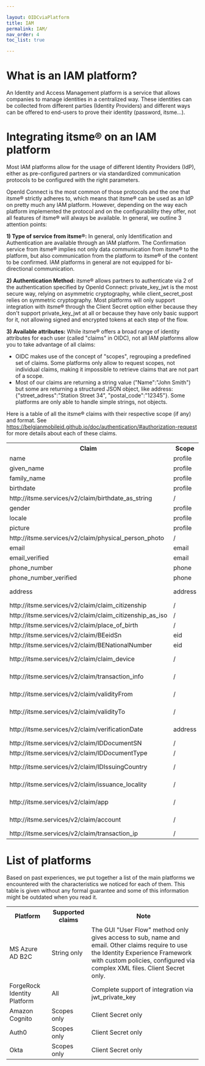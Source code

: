```yaml
---

layout: OIDCviaPlatform
title: IAM
permalink: IAM/
nav_order: 4
toc_list: true

---
```



# What is an IAM platform?

An Identity and Access Management platform is a service that allows companies to manage identities in a centralized way. These identities can be collected from different parties (Identity Providers) and different ways can be offered to end-users to prove their identity (password, itsme...).

# Integrating itsme® on an IAM platform

Most IAM platforms allow for the usage of different Identity Providers (IdP), either as pre-configured partners or via standardized communication protocols to be configured with the right parameters.

OpenId Connect is the most common of those protocols and the one that itsme® strictly adheres to, which means that itsme® can be used as an IdP on pretty much any IAM platform.
However, depending on the way each platform implemented the protocol and on the configurability they offer, not all features of itsme® will always be available. In general, we outline 3 attention points:

**1) Type of service from itsme®:** In general, only Identification and Authentication are available through an IAM platform. The Confirmation service from itsme® implies not only data communication from itsme® to the platform, but also communication from the platform to itsme® of the content to be confirmed. IAM platforms in general are not equipped for bi-directional communication.

**2) Authentication Method:** itsme® allows partners to authenticate via 2 of the authentication specified by OpenId Connect: private_key_jwt is the most secure way, relying on asymmetric cryptography, while client_secret_post relies on symmetric cryptography. Most platforms will only support integration with itsme® through the Client Secret option either because they don't support private_key_jwt at all or because they have only basic support for it, not allowing signed and encrypted tokens at each step of the flow.

**3) Available attributes:** While itsme® offers a broad range of identity attributes for each user (called "claims" in OIDC), not all IAM platforms allow you to take advantage of all claims:
- OIDC makes use of the concept of "scopes", regrouping a predefined set of claims. Some platforms only allow to request scopes, not individual claims, making it impossible to retrieve claims that are not part of a scope.
- Most of our claims are returning a string value ("Name":"John Smith") but some are returning a structured JSON object, like address: {"street_adress":"Station Street 34", "postal_code":"12345"}. Some platforms are only able to handle simple strings, not objects.

Here is a table of all the itsme® claims with their respective scope (if any) and format. See <a href="https://belgianmobileid.github.io/doc/authentication/#authorization-request">https://belgianmobileid.github.io/doc/authentication/#authorization-request</a> for more details about each of these claims.

<table>
  <tbody>
    <tr>
      <th>Claim</th>
      <th>Scope</th>
      <th>Format</th>
    </tr>
    <tr>
      <td>name</td>
      <td>profile</td>
      <td>string</td>
    </tr>
    <tr>
      <td>given_name</td>
      <td>profile</td>
      <td>string</td>
    </tr>
    <tr>
      <td>family_name</td>
      <td>profile</td>
      <td>string</td>
    </tr>
    <tr>
      <td>birthdate</td>
      <td>profile</td>
      <td>string</td>
    </tr>
    <tr>
      <td>http://itsme.services/v2/claim/birthdate_as_string</td>
      <td>/</td>
      <td>string</td>
    </tr>
    <tr>
      <td>gender</td>
      <td>profile</td>
      <td>string</td>
    </tr>
    <tr>
      <td>locale</td>
      <td>profile</td>
      <td>string</td>
    </tr>
    <tr>
      <td>picture</td>
      <td>profile</td>
      <td>string</td>
    </tr>
    <tr>
      <td>http://itsme.services/v2/claim/physical_person_photo</td>
      <td>/</td>
      <td>string</td>
    </tr>
    <tr>
      <td>email</td>
      <td>email</td>
      <td>string</td>
    </tr>
    <tr>
      <td>email_verified</td>
      <td>email</td>
      <td>string</td>
    </tr>
    <tr>
      <td>phone_number</td>
      <td>phone</td>
      <td>string</td>
    </tr>
    <tr>
      <td>phone_number_verified</td>
      <td>phone</td>
      <td>string</td>
    </tr>
    <tr>
      <td>address</td>
      <td>address</td>
      <td>JSON object</td>
    </tr>
    <tr>
      <td>http://itsme.services/v2/claim/claim_citizenship</td>
      <td>/</td>
      <td>string</td>
    </tr>
    <tr>
      <td>http://itsme.services/v2/claim/claim_citizenship_as_iso</td>
      <td>/</td>
      <td>string</td>
    </tr>
    <tr>
      <td>http://itsme.services/v2/claim/place_of_birth</td>
      <td>/</td>
      <td>string</td>
    </tr>
    <tr>
      <td>http://itsme.services/v2/claim/BEeidSn</td>
      <td>eid</td>
      <td>string</td>
    </tr>
    <tr>
      <td>http://itsme.services/v2/claim/BENationalNumber</td>
      <td>eid</td>
      <td>string</td>
    </tr>
    <tr>
      <td>http://itsme.services/v2/claim/claim_device</td>
      <td>/</td>
      <td>JSON object</td>
    </tr>
    <tr>
      <td>http://itsme.services/v2/claim/transaction_info</td>
      <td>/</td>
      <td>JSON object</td>
    </tr>
    <tr>
      <td>http://itsme.services/v2/claim/validityFrom</td>
      <td>/</td>
      <td>JSON object</td>
    </tr>
    <tr>
      <td>http://itsme.services/v2/claim/validityTo</td>
      <td>/</td>
      <td>JSON object</td>
    </tr>
    <tr>
      <td>http://itsme.services/v2/claim/verificationDate</td>
      <td>address</td>
      <td>JSON object</td>
    </tr>
    <tr>
      <td>http://itsme.services/v2/claim/IDDocumentSN</td>
      <td>/</td>
      <td>string</td>
    </tr>
    <tr>
      <td>http://itsme.services/v2/claim/IDDocumentType</td>
      <td>/</td>
      <td>string</td>
    </tr>
    <tr>
      <td>http://itsme.services/v2/claim/IDIssuingCountry</td>
      <td>/</td>
      <td>JSON object</td>
    </tr>
    <tr>
      <td>http://itsme.services/v2/claim/issuance_locality</td>
      <td>/</td>
      <td>JSON object</td>
    </tr>
    <tr>
      <td>http://itsme.services/v2/claim/app</td>
      <td>/</td>
      <td>JSON object</td>
    </tr>
    <tr>
      <td>http://itsme.services/v2/claim/account</td>
      <td>/</td>
      <td>JSON object</td>
    </tr>
    <tr>
      <td>http://itsme.services/v2/claim/transaction_ip</td>
      <td>/</td>
      <td>string</td>
    </tr>
   </tbody>
</table>

# List of platforms

Based on past experiences, we put together a list of the main platforms we encountered with the characteristics we noticed for each of them. This table is given without any formal guarantee and some of this information might be outdated when you read it.

<table>
  <tbody>
    <tr>
      <th>Platform</th>
      <th>Supported claims</th>
      <th>Note</th>
    </tr>
    <tr>
      <td>MS Azure AD B2C</td>
      <td>String only</td>
      <td>The GUI "User Flow" method only gives access to sub, name and email. Other claims require to use the Identity Experience Framework with custom policies, configured via complex XML files. Client Secret only.</td>
    </tr>
    <tr>
      <td>ForgeRock Identity Platform</td>
      <td>All</td>
      <td>Complete support of integration via jwt_private_key</td>
    </tr>
    <tr>
      <td>Amazon Cognito</td>
      <td>Scopes only</td>
      <td>Client Secret only</td>
    </tr>
    <tr>
      <td>Auth0</td>
      <td>Scopes only</td>
      <td>Client Secret only</td>
    </tr>
    <tr>
      <td>Okta</td>
      <td>Scopes only</td>
      <td>Client Secret only</td>
    </tr>
  </tbody>
</table>
